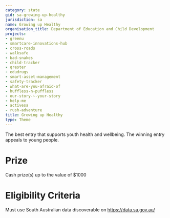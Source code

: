 ```yaml
---
category: state
gid: sa-growing-up-healthy
jurisdiction: sa
name: Growing up Healthy
organisation_title: Department of Education and Child Development
projects:
- greenu
- smartcare-innovations-hub
- cross-roads
- walksafe
- bad-snakes
- child-tracker
- qrester
- edudrugs
- smart-asset-management
- safety-tracker
- what-are-you-afraid-of
- huffless-n-puffless
- our-story-~-your-story
- help-me
- activesa
- rush-adventure
title: Growing up Healthy
type: Theme
---
```


The best entry that supports youth health and wellbeing. The winning entry appeals to young people.

# Prize
Cash prize(s) up to the value of $1000

# Eligibility Criteria
Must use South Australian data discoverable on https://data.sa.gov.au/